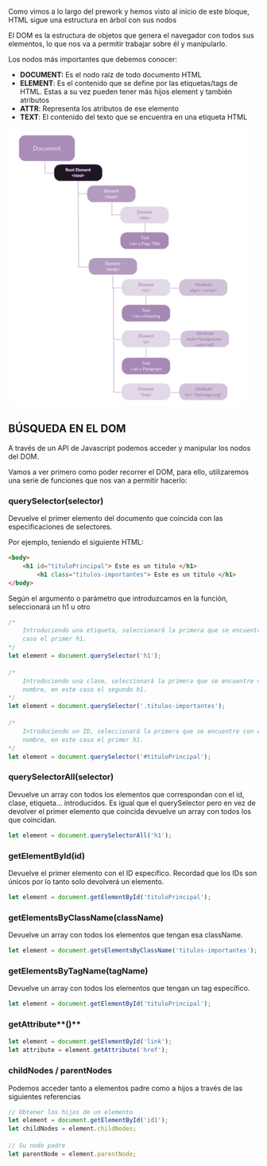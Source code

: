 Como vimos a lo largo del prework y hemos visto al inicio de este bloque, HTML sigue una estructura en árbol con sus nodos

El DOM es la estructura de objetos que genera el navegador con todos sus elementos, lo que nos va a permitir trabajar sobre él y manipularlo.

Los nodos más importantes que debemos conocer:

- **DOCUMENT:** Es el nodo raíz de todo documento HTML
- **ELEMENT**: Es el contenido que se define por las etiquetas/tags de HTML. Estas a su vez pueden tener más hijos element y también atributos
- **ATTR**: Representa los atributos de ese elemento
- **TEXT**: El contenido del texto que se encuentra en una etiqueta HTML

![diagrama](recursos/diagrama.png)


## **BÚSQUEDA EN EL DOM**

A través de un API de Javascript podemos acceder y manipular los nodos del DOM. 

Vamos a ver primero como poder recorrer el DOM, para ello, utilizaremos una serie de funciones que nos van a permitir hacerlo:


### **querySelector(selector)**

Devuelve el primer elemento del documento que coincida con las especificaciones de selectores.

Por ejemplo, teniendo el siguiente HTML:


```html
<body>
    <h1 id="tituloPrincipal"> Este es un titulo </h1>
		<h1 class="titulos-importantes"> Este es un titulo </h1>
</body>
```


Según el argumento o parámetro que introduzcamos en la función, seleccionará un h1 u otro


```jsx
/*
	Introduciendo una etiqueta, seleccionará la primera que se encuentre, en este
	caso el primer h1.
*/
let element = document.querySelector('h1'); 

/*
	Introduciendo una clase, seleccionará la primera que se encuentre con ese 
	nombre, en este caso el segundo h1.
*/
let element = document.querySelector('.titulos-importantes'); 

/*
	Introduciendo un ID, seleccionará la primera que se encuentre con ese 
	nombre, en este caso el primer h1.
*/
let element = document.querySelector('#tituloPrincipal'); 

```


### **querySelectorAll(selector)**

Devuelve un array con todos los elementos que correspondan con el id, clase, etiqueta… introducidos. Es igual que el querySelector pero en vez de devolver el primer elemento que coincida devuelve un array con todos los que coincidan.


```jsx
let element = document.querySelectorAll('h1'); 
```


### **getElementById(id)**

Devuelve el primer elemento con el ID específico. Recordad que los IDs son únicos por lo tanto solo devolverá un elemento.


```jsx
let element = document.getElementById('tituloPrincipal'); 
```


### **getElementsByClassName(className)**

Devuelve un array con todos los elementos que tengan esa className.


```jsx
let element = document.getsElementsByClassName('titulos-importantes'); 
```


### **getElementsByTagName(tagName)**

Devuelve un array con todos los elementos que tengan un tag específico.


```jsx
let element = document.getElementById('tituloPrincipal');
```
 

### getAttribute**()**


```jsx
let element = document.getElementById('link');
let attribute = element.getAttribute('href');
```

  
### childNodes / parentNodes

Podemos acceder tanto a elementos padre como a hijos a través de las siguientes referencias


```jsx
// Obtener los hijos de un elemento
let element = document.getElementById('id1');
let childNodes = element.childNodes;

// Su nodo padre
let parentNode = element.parentNode;
```